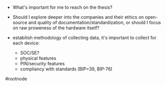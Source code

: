 - What's important for me to reach on the thesis?
- Should I explore deeper into the companies and their ethics on open-source and quality of documentation/standardization, or should I focus on raw proweness of the hardware itself?


- estabilish methodology of collecting data, it's important to collect for each device:
	- SOC/SE?
	- physical features
	- PIN/security features
	- compliancy with standards (BIP=39, BIP-76)


#rootnode
